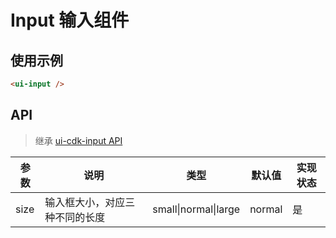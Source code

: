 # Input 输入组件

## 使用示例

```html
<ui-input />
```

## API

> 继承 [ui-cdk-input API](#inputcdk-输入组件)

| 参数 | 说明 | 类型 | 默认值 | 实现状态 |
| --- | --- | --- | --- | --- |
| size | 输入框大小，对应三种不同的长度 | small&verbar;normal&verbar;large | normal | 是 |
